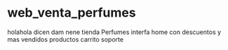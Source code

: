 # web_venta_perfumes
holahola
dicen dam nene
tienda
Perfumes 
interfa 
home con descuentos y mas vendidos
productos
carrito
soporte

